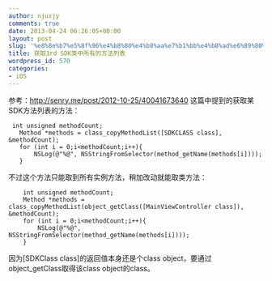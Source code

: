 ```yaml
---
author: njuxjy
comments: true
date: 2013-04-24 06:26:05+00:00
layout: post
slug: '%e8%8e%b7%e5%8f%96%e4%b8%80%e4%b8%aa%e7%b1%bb%e4%b8%ad%e6%89%80%e6%9c%89%e7%9a%84%e6%96%b9%e6%b3%95%e5%88%97%e8%a1%a8'
title: 获取3rd SDK类中所有的方法列表
wordpress_id: 570
categories:
- iOS
---
```


参考：http://senry.me/post/2012-10-25/40041673640 这篇中提到的获取某SDK方法列表的方法：

    
     int unsigned methodCount;
       Method *methods = class_copyMethodList([SDKCLASS class], &methodCount);
       for (int i = 0;i<methodCount;i++){
           NSLog(@"%@", NSStringFromSelector(method_getName(methods[i])));
       }


不过这个方法只能取到所有实例方法，稍加改动就能取类方法：

    
        int unsigned methodCount;
        Method *methods = class_copyMethodList(object_getClass([MainViewController class]), &methodCount);
        for (int i = 0;i<methodCount;i++){
            NSLog(@"%@", NSStringFromSelector(method_getName(methods[i])));
        }


因为[SDKClass class]的返回值本身还是个class object，要通过object_getClass取得该class object的class。


